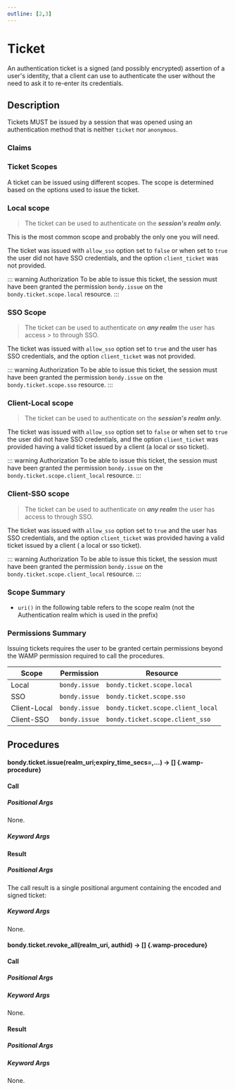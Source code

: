 ```yaml
---
outline: [2,3]
---
```

# Ticket
An authentication ticket is a signed (and possibly encrypted) assertion of a user's identity, that a client can use to authenticate the user without the need to ask it to re-enter its credentials.

## Description
Tickets MUST be issued by a session that was opened using an authentication
method that is neither `ticket` nor `anonymous`.


### Claims

<DataTreeView :maxDepth="10" :data="claims"/>


### Ticket Scopes
A ticket can be issued using different scopes. The scope is determined based
on the options used to issue the ticket.

### Local scope
> The ticket can be used to authenticate on the ***session's realm only.***

This is the most common scope and probably the only one you will need.

The ticket was issued with `allow_sso` option set to `false` or when set to
`true` the user did not have SSO credentials, and the option `client_ticket`
was not provided.

::: warning Authorization
To be able to issue this ticket, the session must have been granted the
permission `bondy.issue` on the `bondy.ticket.scope.local` resource.
:::

### SSO Scope
> The ticket can be used to authenticate on ***any realm*** the user has access > to through SSO.

The ticket was issued with `allow_sso` option set to `true` and the user has
SSO credentials, and the option `client_ticket` was not provided.

::: warning Authorization
To be able to issue this ticket, the session must have been granted the
permission `bondy.issue` on the `bondy.ticket.scope.sso` resource.
:::

### Client-Local scope
> The ticket can be used to authenticate on the ***session's realm only.***

The ticket was issued with `allow_sso` option set to `false` or when set to
`true` the user did not have SSO credentials, and the option `client_ticket`
was provided having a valid ticket issued by a client
(a local or sso ticket).

::: warning Authorization
To be able to issue this ticket, the session must have been granted the
permission `bondy.issue` on the `bondy.ticket.scope.client_local`
resource.
:::


### Client-SSO scope
> The ticket can be used to authenticate on ***any realm*** the user has access
> to through SSO.

The ticket was issued with `allow_sso` option set to `true` and the user has
SSO credentials, and the option `client_ticket` was provided having a valid
ticket issued by a client ( a local or sso ticket).



::: warning Authorization
To be able to issue this ticket, the session must have been granted the
permission `bondy.issue` on the `bondy.ticket.scope.client_local`
resource.
:::


### Scope Summary

* `uri()` in the following table refers to the scope realm (not the
Authentication realm which is used in the prefix)


### Permissions Summary
Issuing tickets requires the user to be granted certain permissions beyond
the WAMP permission required to call the procedures.


|Scope|Permission|Resource|
|---|---|---|
|Local|`bondy.issue`|`bondy.ticket.scope.local`|
|SSO|`bondy.issue`|`bondy.ticket.scope.sso`|
|Client-Local|`bondy.issue`|`bondy.ticket.scope.client_local`|
|Client-SSO|`bondy.issue`|`bondy.ticket.scope.client_sso`|


## Procedures


#### bondy.ticket.issue(realm_uri;expiry_time_secs=,...) -> [] {.wamp-procedure}
#### Call

##### Positional Args

None.

##### Keyword Args

<DataTreeView :maxDepth="10" :data="issue_opts"/>

#### Result

##### Positional Args
The call result is a single positional argument containing the encoded and signed ticket:
<DataTreeView
    :maxDepth="10"
    :data="JSON.stringify({
        0:{
            'type': 'string',
            'required': true,
            'description' : 'The ticket.'
        }
    })"
/>

##### Keyword Args
None.

#### bondy.ticket.revoke_all(realm_uri, authid) -> [] {.wamp-procedure}
#### Call
##### Positional Args
<DataTreeView
    :maxDepth="10"
    :data="JSON.stringify({
        0:{
            'type': 'string',
            'required': true,
            'description' : 'The realm uri we want to revoke the ticket from.'
        },
        1:{
            'type': 'string',
            'required': true,
            'description' : 'The authid of the user associated with the tickets we want to revoke.'
        }
    })"
/>

##### Keyword Args
None.

#### Result
##### Positional Args

##### Keyword Args
None.


<script>
const issue_opts = {
    expiry_time_secs : {
        type: "integer",
        description: "",
        mutable: true,
        required: false,
        default: "The value of Bondy configuration parameter 'security.ticket.expiry_time'"
    },
    allow_sso : {
        type: "boolean",
        description: "",
        mutable: true,
        required: false,
        default: true
    },
    client_ticket : {
        type: "string",
        description: "",
        mutable: true,
        required: false
    },
    client_id : {
        type: "string",
        description: "",
        mutable: true,
        required: false
    },
    client_instance_id : {
        type: "string",
        description: "",
        mutable: true,
        required: false
    }
};

const claims = {
    id : {
        type: "string",
        description: "The unique identifier for the ticket",
        mutable: false,
        required: false
    },
    issued_by: {
        type: "string",
        description: "Identifies the principal that issued the ticket. Most of the time this is an application identifier (a.k.a username or client_id) but sometimes it can be the WAMP session's username (a.k.a `authid`).",
        mutable: false,
        required: false
    },
    authid: {
        type: "string",
        description: "identifies the principal that is the subject of the ticket. This is the WAMP session's username (a.k.a `authid').",
        mutable: false,
        required: false
    },
    authrealm: {
        type: "string",
        description: "Identifies the recipients that the ticket is intended for. The value is a realm URI.",
        mutable: false,
        required: false
    },
    expires_at: {
        type: "string",
        description: "Identifies the expiration time, measured in seconds, on or after which the ticket MUST NOT be accepted for processing.  The processing of this attribute requires that the current date/time MUST be before the value assigned to this attribute. Bondy considers a small leeway of 2 minutes by default.",
        mutable: false,
        required: false
    },
    issued_at: {
        type: "string",
        description: "Identifies the time at which the ticket was issued. This claim can be used to determine the age of the ticket. Its value is a timestamp in seconds.",
        mutable: false,
        required: false
    },
    issued_on: {
        type: "string",
        description: "The Bondy nodename in which the ticket was issued.",
        mutable: false,
        required: false
    },
    scope: {
        type: "object",
        description: "The scope of the ticket.",
        computed: true,
        required: false,
        properties: {
            realm : {required: false, type: "uri", mutable: false},
            client_id: {required: false, type: "string", mutable: false},
            client_instance_id: {required: false, type: "string", mutable: false}
        }
    },
    realm: {
        type: "string",
        description: "If undefined the ticket grants access to all realms the user has access to by the authrealm (an SSO realm). Otherwise, the value is the realm this ticket is valid on.",
        mutable: false,
        required: false
    }
};

export default {
    data() {
        return {
            issue_opts: JSON.stringify(issue_opts),
            claims: JSON.stringify(claims),
        }
    }
};
</script>